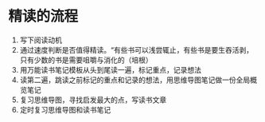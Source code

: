 # 精读的流程

1. 写下阅读动机
2. 通过速度判断是否值得精读。“有些书可以浅尝辄止，有些书是要生吞活剥，只有少数的书是需要咀嚼与消化的（培根）
3. 用万能读书笔记模板从头到尾读一遍，标记重点，记录想法
4. 读第二遍，跳读之前标记的重点和记录的想法，用思维导图笔记做一份全局概览笔记
5. 复习思维导图，寻找启发最大的点，写读书文章
6. 定时复习思维导图和读书笔记